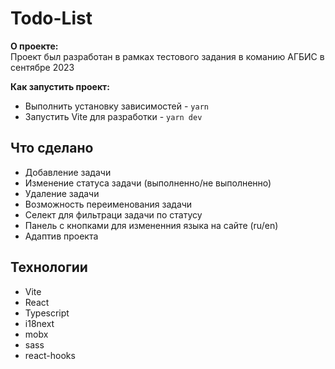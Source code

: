 # Todo-List

**О проекте:**\
   Проект был разработан в рамках тестового задания в команию АГБИС в сентябре 2023

**Как запустить проект:**
- Выполнить установку зависимостей - `yarn`
- Запустить Vite для разработки - `yarn dev`

## Что сделано
- Добавление задачи
- Изменение статуса задачи (выполненно/не выполненно)
- Удаление задачи
- Возможность переименования задачи
- Селект для фильтраци задачи по статусу
- Панель с кнопками для измененния языка на сайте (ru/en)
- Адаптив проекта 

## Технологии
- Vite
- React
- Typescript
- i18next
- mobx
- sass
- react-hooks
